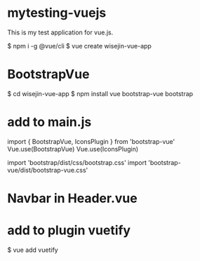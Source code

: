 # mytesting-vuejs
This is my test application for vue.js.

$ npm i -g @vue/cli
$ vue create wisejin-vue-app

# BootstrapVue
$ cd wisejin-vue-app
$ npm install vue bootstrap-vue bootstrap

# add to main.js
import { BootstrapVue, IconsPlugin } from 'bootstrap-vue'
Vue.use(BootstrapVue)
Vue.use(IconsPlugin)

import 'bootstrap/dist/css/bootstrap.css'
import 'bootstrap-vue/dist/bootstrap-vue.css'

# Navbar in Header.vue 

# add to plugin vuetify
$ vue add vuetify
